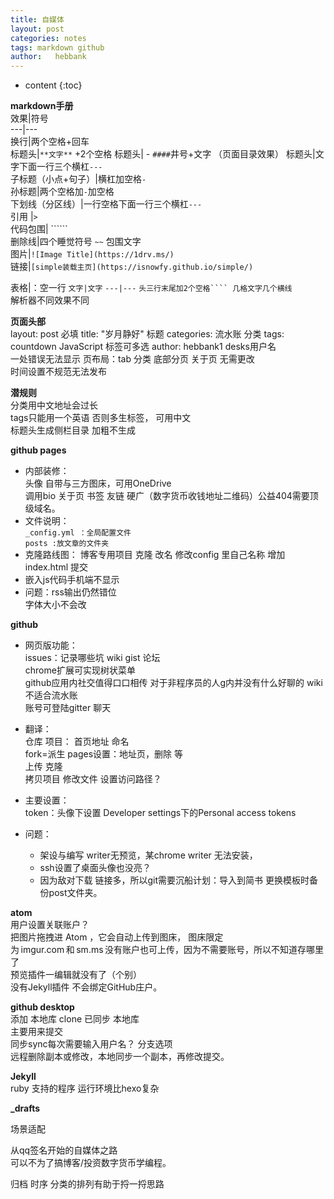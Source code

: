 ```yaml
---
title: 自媒体
layout: post
categories: notes
tags: markdown github
author:   hebbank
---
```


* content
{:toc}


**markdown手册**  
效果|符号  
---|---   
换行|两个空格+回车   
标题头|``**文字**``   +2个空格
标题头| - ``####``井号+文字  （页面目录效果）
标题头|文字下面一行三个横杠``---``  
子标题（小点+句子）|横杠加空格`` - ``    
孙标题|两个空格加``-``加空格  
下划线（分区线）|一行空格下面一行三个横杠``---``   
引用 |``>``  
代码包围| ``````    
删除线|四个睡觉符号  ``~~``  包围文字  
图片|``![Image Title](https://1drv.ms/)  ``   
链接|``[simple装载主页](https://isnowfy.github.io/simple/) ``   

表格|：空一行  ``文字|文字`` ``---|---`` ``头三行末尾加2个空格```` 几格文字几个横线``    
解析器不同效果不同  




**页面头部**   
layout: post 必填
title:  "岁月静好"  标题
categories: 流水账  分类
tags:  countdown JavaScript   标签可多选
author: hebbank1   desks用户名  
一处错误无法显示
页布局：tab 分类 底部分页 关于页 无需更改  
时间设置不规范无法发布  

**潜规则**  
分类用中文地址会过长  
tags只能用一个英语  否则多生标签， 可用中文  
标题头生成侧栏目录 加粗不生成  

**github pages**   
- 内部装修：  
头像  自带与三方图床，可用OneDrive   
 调用bio 关于页 书签 友链 硬广（数字货币收钱地址二维码）公益404需要顶级域名。    
- 文件说明：   
``_config.yml ：全局配置文件``   
``posts :放文章的文件夹``    
- 克隆路线图：
博客专用项目 克隆 改名 修改config 里自己名称 增加index.html 提交   
- 嵌入js代码手机端不显示  
- 问题：rss输出仍然错位  
字体大小不会改  

**github**   
- 网页版功能：  
issues：记录哪些坑 wiki gist 论坛  
chrome扩展可实现树状菜单  
github应用内社交值得口口相传  对于非程序员的人g内并没有什么好聊的
wiki不适合流水账  
账号可登陆gitter 聊天  
- 翻译：  
仓库  项目： 首页地址 命名    
fork=派生
pages设置：地址页，删除 等  
上传  克隆  
拷贝项目 修改文件 设置访问路径？

- 主要设置：  
token：头像下设置  Developer settings下的Personal access tokens   
- 问题：
  - 架设与编写 writer无预览，某chrome writer 无法安装，    
  - ssh设置了桌面头像也没亮？  
  - 因为敌对下载 链接多，所以git需要沉船计划：导入到简书
  更换模板时备份post文件夹。  

**atom**   
用户设置关联账户？   
把图片拖拽进 Atom ，它会自动上传到图床，
图床限定为 imgur.com 和 sm.ms 没有账户也可上传，因为不需要账号，所以不知道存哪里了  
预览插件一编辑就没有了（个别）   
没有Jekyll插件  不会绑定GitHub庄户。  


**github desktop**    
添加 本地库 clone 已同步 本地库  
主要用来提交   
同步sync每次需要输入用户名？
分支选项   
远程删除副本或修改，本地同步一个副本，再修改提交。  

**Jekyll**  
ruby 支持的程序 运行环境比hexo复杂   

**_drafts**

场景适配

从qq签名开始的自媒体之路  
可以不为了搞博客/投资数字货币学编程。  

归档 时序 分类的排列有助于捋一捋思路  
